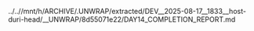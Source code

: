 ../..//mnt/h/ARCHIVE/.UNWRAP/extracted/DEV__2025-08-17__1833__host-duri-head/__UNWRAP/8d55071e22/DAY14_COMPLETION_REPORT.md